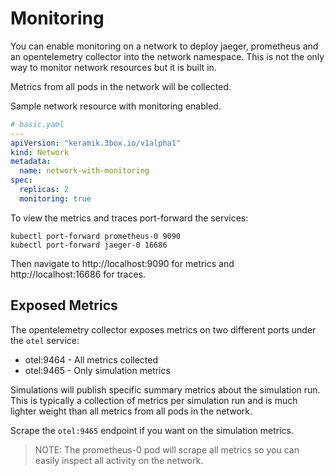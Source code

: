 # Monitoring

You can enable monitoring on a network to deploy jaeger, prometheus and an opentelemetry collector into the network namespace.
This is not the only way to monitor network resources but it is built in.

Metrics from all pods in the network will be collected.

Sample network resource with monitoring enabled.

```yaml
# basic.yaml
---
apiVersion: "keramik.3box.io/v1alpha1"
kind: Network
metadata:
  name: network-with-monitoring
spec:
  replicas: 2
  monitoring: true
```

To view the metrics and traces port-forward the services:

    kubectl port-forward prometheus-0 9090
    kubectl port-forward jaeger-0 16686

Then navigate to http://localhost:9090 for metrics and http://localhost:16686 for traces.

## Exposed Metrics

The opentelemetry collector exposes metrics on two different ports under the `otel` service:

* otel:9464 - All metrics collected
* otel:9465 - Only simulation metrics

Simulations will publish specific summary metrics about the simulation run.
This is typically a collection of metrics per simulation run and is much lighter weight than all metrics from all pods in the network.

Scrape the `otel:9465` endpoint if you want on the simulation metrics.

>NOTE: The prometheus-0 pod will scrape all metrics so you can easily inspect all activity on the network.
